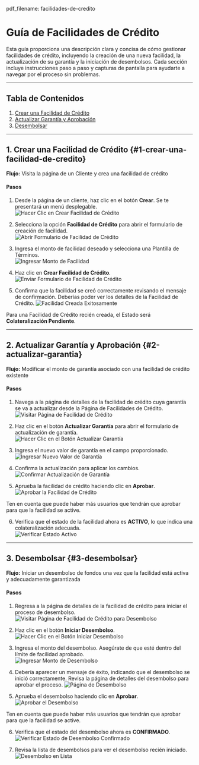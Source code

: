 pdf_filename: facilidades-de-credito

# Guía de Facilidades de Crédito

Esta guía proporciona una descripción clara y concisa de cómo gestionar facilidades de crédito, incluyendo la creación de una nueva facilidad, la actualización de su garantía y la iniciación de desembolsos. Cada sección incluye instrucciones paso a paso y capturas de pantalla para ayudarte a navegar por el proceso sin problemas.

---

## Tabla de Contenidos
1. [Crear una Facilidad de Crédito](#1-crear-una-facilidad-de-credito)  
2. [Actualizar Garantía y Aprobación](#2-actualizar-garantia)  
3. [Desembolsar](#3-desembolsar)  
<!-- 4. [Pagos](#4-pagos) TODO: -->

---

## 1. Crear una Facilidad de Crédito {#1-crear-una-facilidad-de-credito}

**Flujo:** Visita la página de un Cliente y crea una facilidad de crédito

#### Pasos

1. Desde la página de un cliente, haz clic en el botón **Crear**. Se te presentará un menú desplegable.
  ![Hacer Clic en Crear Facilidad de Crédito](./screenshots/credit-facilities.cy.ts/1_click_create_credit_facility_button.png)

<!-- new-page -->

2. Selecciona la opción **Facilidad de Crédito** para abrir el formulario de creación de facilidad.  
  ![Abrir Formulario de Facilidad de Crédito](./screenshots/credit-facilities.cy.ts/2_open_credit_facility_form.png)

3. Ingresa el monto de facilidad deseado y selecciona una Plantilla de Términos.  
  ![Ingresar Monto de Facilidad](./screenshots/credit-facilities.cy.ts/3_enter_facility_amount.png)

<!-- new-page -->

4. Haz clic en **Crear Facilidad de Crédito**. 
  ![Enviar Formulario de Facilidad de Crédito](./screenshots/credit-facilities.cy.ts/4_submit_credit_facility_form.png)

5. Confirma que la facilidad se creó correctamente revisando el mensaje de confirmación. Deberías poder ver los detalles de la Facilidad de Crédito.
  ![Facilidad Creada Exitosamente](./screenshots/credit-facilities.cy.ts/5_credit_facility_created_success.png)

Para una Facilidad de Crédito recién creada, el Estado será **Colateralización Pendiente**.

<!-- new-page -->

---

## 2. Actualizar Garantía y Aprobación {#2-actualizar-garantia}

**Flujo:** Modificar el monto de garantía asociado con una facilidad de crédito existente

#### Pasos

1. Navega a la página de detalles de la facilidad de crédito cuya garantía se va a actualizar desde la Página de Facilidades de Crédito.
  ![Visitar Página de Facilidad de Crédito](./screenshots/credit-facilities.cy.ts/6_visit_credit_facility_page.png)

2. Haz clic en el botón **Actualizar Garantía** para abrir el formulario de actualización de garantía.  
  ![Hacer Clic en el Botón Actualizar Garantía](./screenshots/credit-facilities.cy.ts/7_click_update_collateral_button.png)

<!-- new-page -->

3. Ingresa el nuevo valor de garantía en el campo proporcionado.  
  ![Ingresar Nuevo Valor de Garantía](./screenshots/credit-facilities.cy.ts/8_enter_new_collateral_value.png)

4. Confirma la actualización para aplicar los cambios.  
  ![Confirmar Actualización de Garantía](./screenshots/credit-facilities.cy.ts/9_confirm_collateral_update.png)

<!-- new-page -->

5. Aprueba la facilidad de crédito haciendo clic en **Aprobar**.
 ![Aprobar la Facilidad de Crédito](./screenshots/credit-facilities.cy.ts/9_1_approve.png)

Ten en cuenta que puede haber más usuarios que tendrán que aprobar para que la facilidad se active.

6. Verifica que el estado de la facilidad ahora es **ACTIVO**, lo que indica una colateralización adecuada.  
  ![Verificar Estado Activo](./screenshots/credit-facilities.cy.ts/10_verify_active_status.png)

---

<!-- new-page -->

## 3. Desembolsar {#3-desembolsar}

**Flujo:** Iniciar un desembolso de fondos una vez que la facilidad está activa y adecuadamente garantizada

#### Pasos

1. Regresa a la página de detalles de la facilidad de crédito para iniciar el proceso de desembolso.  
  ![Visitar Página de Facilidad de Crédito para Desembolso](./screenshots/credit-facilities.cy.ts/11_visit_credit_facility_page_for_disbursal.png)

2. Haz clic en el botón **Iniciar Desembolso**.  
  ![Hacer Clic en el Botón Iniciar Desembolso](./screenshots/credit-facilities.cy.ts/12_click_initiate_disbursal_button.png)

<!-- new-page -->

3. Ingresa el monto del desembolso. Asegúrate de que esté dentro del límite de facilidad aprobado.  
  ![Ingresar Monto de Desembolso](./screenshots/credit-facilities.cy.ts/13_enter_disbursal_amount.png)

4. Debería aparecer un mensaje de éxito, indicando que el desembolso se inició correctamente. Revisa la página de detalles del desembolso para aprobar el proceso.
  ![Página de Desembolso](./screenshots/credit-facilities.cy.ts/15_disbursal_page.png)

<!-- new-page -->

5. Aprueba el desembolso haciendo clic en **Aprobar**.
 ![Aprobar el Desembolso](./screenshots/credit-facilities.cy.ts/16_1_approve.png)

Ten en cuenta que puede haber más usuarios que tendrán que aprobar para que la facilidad se active.

6. Verifica que el estado del desembolso ahora es **CONFIRMADO**.  
  ![Verificar Estado de Desembolso Confirmado](./screenshots/credit-facilities.cy.ts/17_verify_disbursal_status_confirmed.png)

<!-- new-page -->

7. Revisa la lista de desembolsos para ver el desembolso recién iniciado.  
  ![Desembolso en Lista](./screenshots/credit-facilities.cy.ts/18_disbursal_in_list.png)